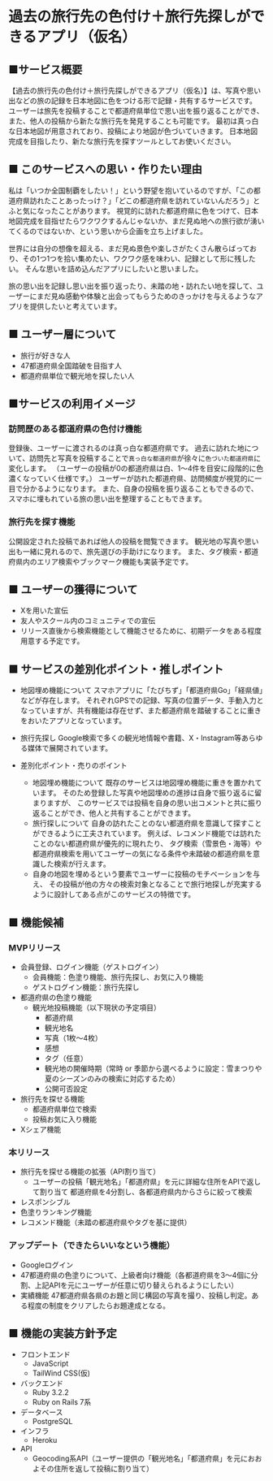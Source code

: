 # 過去の旅行先の色付け＋旅行先探しができるアプリ（仮名）

## ■サービス概要
【過去の旅行先の色付け＋旅行先探しができるアプリ（仮名）】は、写真や思い出などの旅の記録を日本地図に色をつける形で記録・共有するサービスです。
ユーザーは旅先を投稿することで都道府県単位で思い出を振り返ることができ、また、他人の投稿から新たな旅行先を発見することも可能です。
最初は真っ白な日本地図が用意されており、投稿により地図が色づいていきます。
日本地図完成を目指したり、新たな旅行先を探すツールとしてお使いください。

## ■ このサービスへの思い・作りたい理由

私は「いつか全国制覇をしたい！」という野望を抱いているのですが、「この都道府県訪れたことあったっけ？」「どこの都道府県を訪れていないんだろう」とふと気になったことがあります。
視覚的に訪れた都道府県に色をつけて、日本地図完成を目指せたらワクワクするんじゃないか、まだ見ぬ地への旅行欲が湧いてくるのではないか、という思いから企画を立ち上げました。

世界には自分の想像を超える、まだ見ぬ景色や楽しさがたくさん散らばっており、その1つ1つを拾い集めたい、ワクワク感を味わい、記録として形に残したい。
そんな思いを詰め込んだアプリにしたいと思いました。

旅の思い出を記録し思い出を振り返ったり、未踏の地・訪れたい地を探して、ユーザーにまだ見ぬ感動や体験と出会ってもらうためのきっかけを与えるようなアプリを提供したいと考えています。

## ■ ユーザー層について
- 旅行が好きな人
- 47都道府県全国踏破を目指す人
- 都道府県単位で観光地を探したい人

## ■サービスの利用イメージ
### 訪問歴のある都道府県の色付け機能
登録後、ユーザーに渡されるのは真っ白な都道府県です。
過去に訪れた地について、訪問先と写真を投稿することで`真っ白な都道府県`が徐々に`色づいた都道府県`に変化します。
（ユーザーの投稿が0の都道府県は白、1〜4件を目安に段階的に色濃くなっていく仕様です。）
ユーザーが訪れた都道府県、訪問頻度が視覚的に一目で分かるようになります。
また、自身の投稿を振り返ることもできるので、スマホに埋もれている旅の思い出を整理することもできます。

### 旅行先を探す機能
公開設定された投稿であれば他人の投稿を閲覧できます。
観光地の写真や思い出も一緒に見れるので、旅先選びの手助けになります。
また、タグ検索・都道府県内のエリア検索やブックマーク機能も実装予定です。

## ■ ユーザーの獲得について
- Xを用いた宣伝
- 友人やスクール内のコミュニティでの宣伝
- リリース直後から検索機能として機能させるために、初期データをある程度用意する予定です。

## ■ サービスの差別化ポイント・推しポイント
- 地図埋め機能について
  スマホアプリに「たびちず」「都道府県Go」「経県値」などが存在します。
  それぞれGPSでの記録、写真の位置データ、手動入力となっていますが、共有機能は存在せず、また都道府県を踏破することに重きをおいたアプリとなっています。

- 旅行先探し
  Google検索で多くの観光地情報や書籍、X・Instagram等あらゆる媒体で展開されています。

- 差別化ポイント・売りのポイント
  - 地図埋め機能について
    既存のサービスは地図埋め機能に重きを置かれています。
    そのため登録した写真や地図埋めの進捗は自身で振り返るに留まりますが、
    このサービスでは投稿を自身の思い出コメントと共に振り返ることができ、他人と共有することができます。
  - 旅行探しについて
    自身の訪れたことのない都道府県を意識して探すことができるように工夫されています。
    例えば、レコメンド機能では訪れたことのない都道府県が優先的に現れたり、
    タグ検索（雪景色・海等）や都道府県検索を用いてユーザーの気になる条件や未踏破の都道府県を意識した検索が行えます。
  - 自身の地図を埋めるという要素でユーザーに投稿のモチベーションを与え、
    その投稿が他の方々の検索対象となることで旅行地探しが充実するように設計してある点がこのサービスの特徴です。

## ■ 機能候補
### MVPリリース
- 会員登録、ログイン機能（ゲストログイン）
  - 会員機能：色塗り機能、旅行先探し、お気に入り機能
  - ゲストログイン機能：旅行先探し
- 都道府県の色塗り機能
  - 観光地投稿機能（以下現状の予定項目）
    - 都道府県
    - 観光地名
    - 写真（1枚〜4枚）
    - 感想
    - タグ（任意）
    - 観光地の開催時期（常時 or 季節から選べるように設定：雪まつりや夏のシーズンのみの検索に対応するため）
    - 公開可否設定
- 旅行先を探せる機能
  - 都道府県単位で検索
  - 投稿お気に入り機能
- Xシェア機能

### 本リリース
- 旅行先を探せる機能の拡張（API割り当て）
  - ユーザーの投稿「観光地名」「都道府県」を元に詳細な住所をAPIで返して割り当て
    都道府県を4分割し、各都道府県内からさらに絞って検索
- レスポンシブル
- 色塗りランキング機能
- レコメンド機能（未踏の都道府県やタグを基に提供）

### アップデート（できたらいいなという機能）
- Googleログイン
- 47都道府県の色塗りについて、上級者向け機能（各都道府県を3〜4個に分割、上記APIを元にユーザーが任意に切り替えられるようにしたい）
- 実績機能
  47都道府県各県のお題と同じ構図の写真を撮り、投稿し判定。ある程度の制度をクリアしたらお題達成となる。

## ■ 機能の実装方針予定
- フロントエンド
  - JavaScript
  - TailWind CSS(仮)
- バックエンド
  - Ruby 3.2.2
  - Ruby on Rails 7系
- データベース
  - PostgreSQL
- インフラ
  - Heroku
- API
  - Geocoding系API（ユーザー提供の「観光地名」「都道府県」を元におおよその住所を返して投稿に割り当て）
